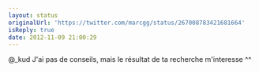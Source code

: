 ```yaml
---
layout: status
originalUrl: 'https://twitter.com/marcgg/status/267008783421681664'
isReply: true
date: 2012-11-09 21:00:29
---
```


@_kud J'ai pas de conseils, mais le résultat de ta recherche m'interesse ^^
